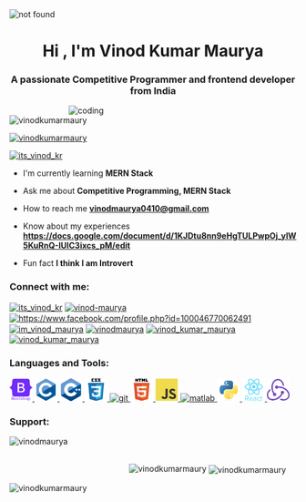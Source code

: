 <img alt = "not found" src = "https://images.unsplash.com/photo-1580927752452-89d86da3fa0a?q=80&w=2070&auto=format&fit=crop&ixlib=rb-4.0.3&ixid=M3wxMjA3fDB8MHxwaG90by1wYWdlfHx8fGVufDB8fHx8fA%3D%3D"/>
<h1 align="center">Hi , I'm Vinod Kumar Maurya</h1>
<h3 align="center">A passionate Competitive Programmer and frontend developer from India</h3>
<img align = "right" width = "400" alt = "coding" src = "https://media1.tenor.com/m/CT6PTBJzG7cAAAAC/pgomaing.gif"/>

<p align="left"> <img src="https://komarev.com/ghpvc/?username=vinodkumarmaury&label=Profile%20views&color=0e75b6&style=flat" alt="vinodkumarmaury" /> </p>

<p align="left"> <a href="https://github.com/ryo-ma/github-profile-trophy"><img src="https://github-profile-trophy.vercel.app/?username=vinodkumarmaury" alt="vinodkumarmaury" /></a> </p>

<p align="left"> <a href="https://twitter.com/its_vinod_kr" target="blank"><img src="https://img.shields.io/twitter/follow/its_vinod_kr?logo=twitter&style=for-the-badge" alt="its_vinod_kr" /></a> </p>

- I'm currently learning **MERN Stack**

- Ask me about **Competitive Programming, MERN Stack**

- How to reach me **vinodmaurya0410@gmail.com**

- Know about my experiences **https://docs.google.com/document/d/1KJDtu8nn9eHgTULPwpOj_yIW5KuRnQ-IUIC3ixcs_pM/edit**

- Fun fact **I think I am Introvert**

<h3 align="left">Connect with me:</h3>
<p align="left">
<a href="https://twitter.com/its_vinod_kr" target="blank"><img align="center" src="https://raw.githubusercontent.com/rahuldkjain/github-profile-readme-generator/master/src/images/icons/Social/twitter.svg" alt="its_vinod_kr" height="30" width="40" /></a>
<a href="https://linkedin.com/in/vinod-maurya" target="blank"><img align="center" src="https://raw.githubusercontent.com/rahuldkjain/github-profile-readme-generator/master/src/images/icons/Social/linked-in-alt.svg" alt="vinod-maurya" height="30" width="40" /></a>
<a href="https://fb.com/https://www.facebook.com/profile.php?id=100046770062491" target="blank"><img align="center" src="https://raw.githubusercontent.com/rahuldkjain/github-profile-readme-generator/master/src/images/icons/Social/facebook.svg" alt="https://www.facebook.com/profile.php?id=100046770062491" height="30" width="40" /></a>
<a href="https://instagram.com/im_vinod_maurya" target="blank"><img align="center" src="https://raw.githubusercontent.com/rahuldkjain/github-profile-readme-generator/master/src/images/icons/Social/instagram.svg" alt="im_vinod_maurya" height="30" width="40" /></a>
<a href="https://www.codechef.com/users/vinodmaurya" target="blank"><img align="center" src="https://www.prnewswire.com/in/news-releases/codechef-announces-the-3rd-edition-of-indias-largest-onsite-programming-event-snackdown-2016-578383251.html" alt="vinodmaurya" height="30" width="40" /></a>
<a href="https://codeforces.com/profile/vinod_kumar_maurya" target="blank"><img align="center" src="https://raw.githubusercontent.com/rahuldkjain/github-profile-readme-generator/master/src/images/icons/Social/codeforces.svg" alt="vinod_kumar_maurya" height="30" width="40" /></a>
<a href="https://www.leetcode.com/vinod_kumar_maurya" target="blank"><img align="center" src="https://raw.githubusercontent.com/rahuldkjain/github-profile-readme-generator/master/src/images/icons/Social/leet-code.svg" alt="vinod_kumar_maurya" height="30" width="40" /></a>
</p>

<h3 align="left">Languages and Tools:</h3>
<p align="left"> <a href="https://getbootstrap.com" target="_blank" rel="noreferrer"> <img src="https://raw.githubusercontent.com/devicons/devicon/master/icons/bootstrap/bootstrap-plain-wordmark.svg" alt="bootstrap" width="40" height="40"/> </a> <a href="https://www.cprogramming.com/" target="_blank" rel="noreferrer"> <img src="https://raw.githubusercontent.com/devicons/devicon/master/icons/c/c-original.svg" alt="c" width="40" height="40"/> </a> <a href="https://www.w3schools.com/cpp/" target="_blank" rel="noreferrer"> <img src="https://raw.githubusercontent.com/devicons/devicon/master/icons/cplusplus/cplusplus-original.svg" alt="cplusplus" width="40" height="40"/> </a> <a href="https://www.w3schools.com/css/" target="_blank" rel="noreferrer"> <img src="https://raw.githubusercontent.com/devicons/devicon/master/icons/css3/css3-original-wordmark.svg" alt="css3" width="40" height="40"/> </a> <a href="https://git-scm.com/" target="_blank" rel="noreferrer"> <img src="https://www.vectorlogo.zone/logos/git-scm/git-scm-icon.svg" alt="git" width="40" height="40"/> </a> <a href="https://www.w3.org/html/" target="_blank" rel="noreferrer"> <img src="https://raw.githubusercontent.com/devicons/devicon/master/icons/html5/html5-original-wordmark.svg" alt="html5" width="40" height="40"/> </a> <a href="https://developer.mozilla.org/en-US/docs/Web/JavaScript" target="_blank" rel="noreferrer"> <img src="https://raw.githubusercontent.com/devicons/devicon/master/icons/javascript/javascript-original.svg" alt="javascript" width="40" height="40"/> </a> <a href="https://www.mathworks.com/" target="_blank" rel="noreferrer"> <img src="https://upload.wikimedia.org/wikipedia/commons/2/21/Matlab_Logo.png" alt="matlab" width="40" height="40"/> </a> <a href="https://www.python.org" target="_blank" rel="noreferrer"> <img src="https://raw.githubusercontent.com/devicons/devicon/master/icons/python/python-original.svg" alt="python" width="40" height="40"/> </a> <a href="https://reactjs.org/" target="_blank" rel="noreferrer"> <img src="https://raw.githubusercontent.com/devicons/devicon/master/icons/react/react-original-wordmark.svg" alt="react" width="40" height="40"/> </a> <a href="https://redux.js.org" target="_blank" rel="noreferrer"> <img src="https://raw.githubusercontent.com/devicons/devicon/master/icons/redux/redux-original.svg" alt="redux" width="40" height="40"/> </a> </p>


<h3 align="left">Support:</h3>
<p><a href="https://www.buymeacoffee.com/vinodmaurya"> <img align="left" src="https://cdn.buymeacoffee.com/buttons/v2/default-yellow.png" height="50" width="210" alt="vinodmaurya" /></a></p><br><br>


<p><img align="left" src="https://github-readme-stats.vercel.app/api/top-langs?username=vinodkumarmaury&show_icons=true&locale=en&layout=compact" alt="vinodkumarmaury" /></p>

<p>&nbsp;<img align="center" src="https://github-readme-stats.vercel.app/api?username=vinodkumarmaury&show_icons=true&locale=en" alt="vinodkumarmaury" /></p>

<p><img align="center" src="https://github-readme-streak-stats.herokuapp.com/?user=vinodkumarmaury&" alt="vinodkumarmaury" /></p>

